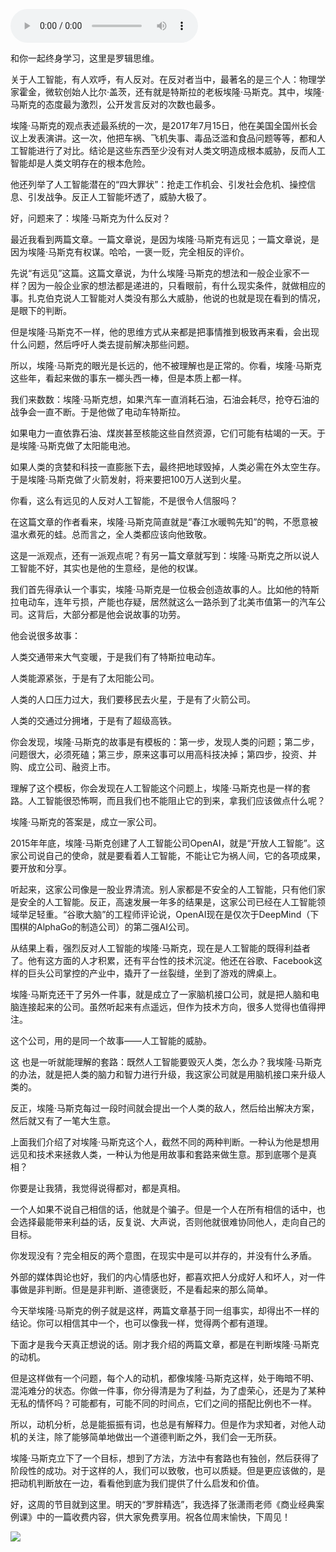 <audio src="http://igetoss.cdn.igetget.com/mp3/201708/10/201708102329006933414636.mp3" controls="controls">您的浏览器不支持 audio 标签。</audio><p>和你一起终身学习，这里是罗辑思维。</p><p>关于人工智能，有人欢呼，有人反对。在反对者当中，最著名的是三个人：物理学家霍金，微软创始人比尔·盖茨，还有就是特斯拉的老板埃隆·马斯克。其中，埃隆·马斯克的态度最为激烈，公开发言反对的次数也最多。</p><p>埃隆·马斯克的观点表述最系统的一次，是2017年7月15日，他在美国全国州长会议上发表演讲。这一次，他把车祸、飞机失事、毒品泛滥和食品问题等等，都和人工智能进行了对比。结论是这些东西至少没有对人类文明造成根本威胁，反而人工智能却是人类文明存在的根本危险。</p><p>他还列举了人工智能潜在的“四大罪状”：抢走工作机会、引发社会危机、操控信息、引发战争。反正人工智能坏透了，威胁大极了。</p><p>好，问题来了：埃隆·马斯克为什么反对？</p><p>最近我看到两篇文章。一篇文章说，是因为埃隆·马斯克有远见；一篇文章说，是因为埃隆·马斯克有权谋。哈哈，一褒一贬，完全相反的评价。</p><p>先说“有远见”这篇。这篇文章说，为什么埃隆·马斯克的想法和一般企业家不一样？因为一般企业家的想法都是递进的，只看眼前，有什么现实条件，就做相应的事。扎克伯克说人工智能对人类没有那么大威胁，他说的也就是现在看到的情况，是眼下的判断。</p><p>但是埃隆·马斯克不一样，他的思维方式从来都是把事情推到极致再来看，会出现什么问题，然后呼吁人类去提前解决那些问题。</p><p>所以，埃隆·马斯克的眼光是长远的，他不被理解也是正常的。你看，埃隆·马斯克这些年，看起来做的事东一榔头西一棒，但是本质上都一样。</p><p>我们来数数：埃隆·马斯克想，如果汽车一直消耗石油，石油会耗尽，抢夺石油的战争会一直不断。于是他做了电动车特斯拉。</p><p>如果电力一直依靠石油、煤炭甚至核能这些自然资源，它们可能有枯竭的一天。于是埃隆·马斯克做了太阳能电池。</p><p>如果人类的贪婪和科技一直膨胀下去，最终把地球毁掉，人类必需在外太空生存。于是埃隆·马斯克做了火箭发射，将来要把100万人送到火星。</p><p>你看，这么有远见的人反对人工智能，不是很令人信服吗？</p><p>在这篇文章的作者看来，埃隆·马斯克简直就是“春江水暖鸭先知”的鸭，不愿意被温水煮死的蛙。总而言之，全人类都应该向他致敬。</p><p>这是一派观点，还有一派观点呢？有另一篇文章就写到：埃隆·马斯克之所以说人工智能不好，其实也是他的生意经，是他的权谋。</p><p>我们首先得承认一个事实，埃隆·马斯克是一位极会创造故事的人。比如他的特斯拉电动车，连年亏损，产能也存疑，居然就这么一路杀到了北美市值第一的汽车公司。这背后，大部分都是他会说故事的功劳。</p><p>他会说很多故事：</p><p>人类交通带来大气变暖，于是我们有了特斯拉电动车。</p><p>人类能源紧张，于是有了太阳能公司。</p><p>人类的人口压力过大，我们要移民去火星，于是有了火箭公司。</p><p>人类的交通过分拥堵，于是有了超级高铁。</p><p>你会发现，埃隆·马斯克的故事是有模板的：第一步，发现人类的问题；第二步，问题很大，必须死磕；第三步，原来这事可以用高科技决掉；第四步，投资、并购、成立公司、融资上市。</p><p>理解了这个模板，你会发现在人工智能这个问题上，埃隆·马斯克也是一样的套路。人工智能很恐怖啊，而且我们也不能阻止它的到来，拿我们应该做点什么呢？</p><p>埃隆·马斯克的答案是，成立一家公司。</p><p>2015年年底，埃隆·马斯克创建了人工智能公司OpenAI，就是“开放人工智能”。这家公司说自己的使命，就是要看着人工智能，不能让它为祸人间，它的各项成果，要开放和分享。</p><p>听起来，这家公司像是一股业界清流。别人家都是不安全的人工智能，只有他们家是安全的人工智能。反正，高速发展一年多的结果是，这家公司已经在人工智能领域举足轻重。“谷歌大脑”的工程师评论说，OpenAI现在是仅次于DeepMind（下围棋的AlphaGo的制造公司）的第二强AI公司。</p><p>从结果上看，强烈反对人工智能的埃隆·马斯克，现在是人工智能的既得利益者了。他有这方面的人才积累，还有平台性的技术沉淀。他还在谷歌、Facebook这样的巨头公司掌控的产业中，撬开了一丝裂缝，坐到了游戏的牌桌上。</p><p>埃隆·马斯克还干了另外一件事，就是成立了一家脑机接口公司，就是把人脑和电脑连接起来的公司。虽然听起来有点遥远，但作为技术方向，很多人觉得也值得押注。</p><p>这个公司，用的是同一个故事——人工智能的威胁。</p><p>这 也是一听就能理解的套路：既然人工智能要毁灭人类，怎么办？我埃隆·马斯克的办法，就是把人类的脑力和智力进行升级，我这家公司就是用脑机接口来升级人类的。</p><p>反正，埃隆·马斯克每过一段时间就会提出一个人类的敌人，然后给出解决方案，然后就又有了一笔大生意。</p><p>上面我们介绍了对埃隆·马斯克这个人，截然不同的两种判断。一种认为他是想用远见和技术来拯救人类，一种认为他是用故事和套路来做生意。那到底哪个是真相？</p><p>你要是让我猜，我觉得说得都对，都是真相。</p><p>一个人如果不说自己相信的话，他就是个骗子。但是一个人在所有相信的话中，也会选择最能带来利益的话，反复说、大声说，否则他就很难协同他人，走向自己的目标。</p><p>你发现没有？完全相反的两个意图，在现实中是可以并存的，并没有什么矛盾。</p><p>外部的媒体舆论也好，我们的内心情感也好，都喜欢把人分成好人和坏人，对一件事做是非判断。但是是非判断、道德褒贬，不是看起来的那么简单。</p><p>今天举埃隆·马斯克的例子就是这样，两篇文章基于同一组事实，却得出不一样的结论。你可以相信其中一个，也可以像我一样，觉得两个都有道理。</p><p>下面才是我今天真正想说的话。刚才我介绍的两篇文章，都是在判断埃隆·马斯克的动机。</p><p>但是这样做有一个问题，每个人的动机，都像埃隆·马斯克这样，处于晦暗不明、混沌难分的状态。你做一件事，你分得清是为了利益，为了虚荣心，还是为了某种无私的情怀吗？可能都有，可能不同的时间点，它们之间的搭配比例也不一样。</p><p>所以，动机分析，总是能振振有词，也总是有解释力。但是作为求知者，对他人动机的关注，除了能够简单地做出一个道德判断之外，我们会一无所获。</p><p>埃隆·马斯克立下了一个目标，想到了方法，方法中有套路也有独创，然后获得了阶段性的成功。对于这样的人，我们可以致敬，也可以质疑。但是更应该做的，是把动机判断放在一边，看看他到底为我们提供了什么启发和价值。</p><p>好，这周的节目就到这里。明天的“罗胖精选”，我选择了张潇雨老师《商业经典案例课》中的一篇收费内容，供大家免费享用。祝各位周末愉快，下周见！</p><img src="https://piccdn.igetget.com/img/201708/10/201708102221087844479628.jpg" />